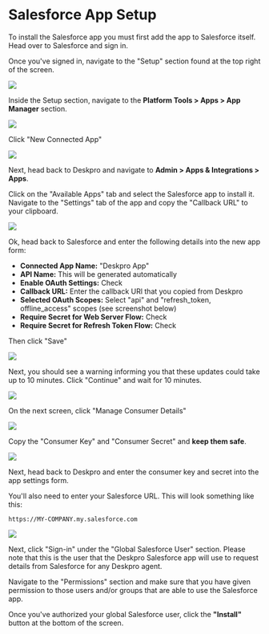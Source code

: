 Salesforce App Setup
===

To install the Salesforce app you must first add the app to Salesforce itself. Head over to Salesforce and sign in.

Once you've signed in, navigate to the "Setup" section found at the top right of the screen.

[![](/docs/assets/setup/salesforce-setup-01.png)](/docs/assets/setup/salesforce-setup-01.png)

Inside the Setup section, navigate to the **Platform Tools > Apps > App Manager** section.

[![](/docs/assets/setup/salesforce-setup-02.png)](/docs/assets/setup/salesforce-setup-02.png)

Click "New Connected App"

[![](/docs/assets/setup/salesforce-setup-03.png)](/docs/assets/setup/salesforce-setup-03.png)

Next, head back to Deskpro and navigate to **Admin > Apps & Integrations > Apps**.

Click on the "Available Apps" tab and select the Salesforce app to install it. Navigate to the "Settings" tab of the app
and copy the "Callback URL" to your clipboard.

[![](/docs/assets/setup/salesforce-setup-04.png)](/docs/assets/setup/salesforce-setup-04.png)

Ok, head back to Salesforce and enter the following details into the new app form:

* **Connected App Name:** "Deskpro App"
* **API Name:** This will be generated automatically
* **Enable OAuth Settings:** Check
* **Callback URL:** Enter the callback URl that you copied from Deskpro
* **Selected OAuth Scopes:** Select "api" and "refresh_token, offline_access" scopes (see screenshot below)
* **Require Secret for Web Server Flow:** Check
* **Require Secret for Refresh Token Flow:** Check

Then click "Save"

[![](/docs/assets/setup/salesforce-setup-05.png)](/docs/assets/setup/salesforce-setup-05.png)

Next, you should see a warning informing you that these updates could take up to 10 minutes. Click "Continue" and wait 
for 10 minutes.

[![](/docs/assets/setup/salesforce-setup-06.png)](/docs/assets/setup/salesforce-setup-06.png)

On the next screen, click "Manage Consumer Details"

[![](/docs/assets/setup/salesforce-setup-07.png)](/docs/assets/setup/salesforce-setup-07.png)

Copy the "Consumer Key" and "Consumer Secret" and **keep them safe**.

[![](/docs/assets/setup/salesforce-setup-08.png)](/docs/assets/setup/salesforce-setup-08.png)

Next, head back to Deskpro and enter the consumer key and secret into the app settings form.

You'll also need to enter your Salesforce URL. This will look something like this:

`https://MY-COMPANY.my.salesforce.com`

[![](/docs/assets/setup/salesforce-setup-09.png)](/docs/assets/setup/salesforce-setup-09.png)

Next, click "Sign-in" under the "Global Salesforce User" section. Please note that this is the user that the Deskpro 
Salesforce app will use to request details from Salesforce for any Deskpro agent.

Navigate to the "Permissions" section and make sure that you have given permission to those users and/or groups that are
able to use the Salesforce app.

Once you've authorized your global Salesforce user, click the **"Install"** button at the bottom of the screen.
